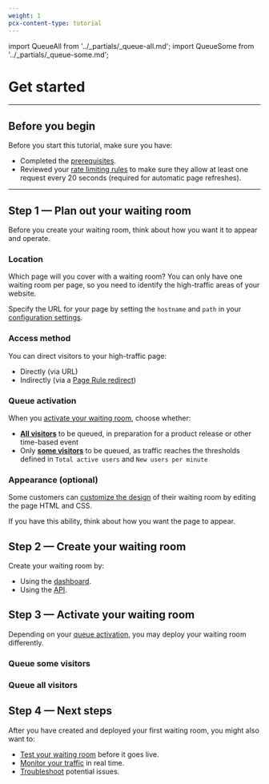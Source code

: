 ```yaml
---
weight: 1
pcx-content-type: tutorial
---
```


import QueueAll from '../_partials/_queue-all.md';
import QueueSome from '../_partials/_queue-some.md';

# Get started

---

## Before you begin

Before you start this tutorial, make sure you have:

- Completed the [prerequisites](/about#prerequisites).
- Reviewed your [rate limiting rules](https://developers.cloudflare.com/waf/custom-rules/rate-limiting) to make sure they allow at least one request every 20 seconds (required for automatic page refreshes).

---

## Step 1 — Plan out your waiting room

Before you create your waiting room, think about how you want it to appear and operate.

### Location

Which page will you cover with a waiting room? You can only have one waiting room per page, so you need to identify the high-traffic areas of your website.

Specify the URL for your page by setting the `hostname` and `path` in your [configuration settings](/reference/configuration-settings).

### Access method

You can direct visitors to your high-traffic page:

- Directly (via URL)
- Indirectly (via a [Page Rule redirect](https://support.cloudflare.com/hc/articles/200172286))

### Queue activation

When you [activate your waiting room](#step-3--activate-your-waiting-room), choose whether:

- [**All visitors**](#queue-all-visitors) to be queued, in preparation for a product release or other time-based event
- Only [**some visitors**](#queue-some-visitors) to be queued, as traffic reaches the thresholds defined in `Total active users` and `New users per minute`

### Appearance (optional)

Some customers can [customize the design](/additional-options/customize-waiting-room) of their waiting room by editing the page HTML and CSS.

If you have this ability, think about how you want the page to appear.

## Step 2 — Create your waiting room

Create your waiting room by:

- Using the [dashboard](/how-to/create-via-dashboard).
- Using the [API](/how-to/create-via-api).

## Step 3 — Activate your waiting room

Depending on your [queue activation](#queue-activation), you may deploy your waiting room differently.

### Queue some visitors

<QueueSome />

### Queue all visitors

<QueueAll />

## Step 4 — Next steps

After you have created and deployed your first waiting room, you might also want to:

- [Test your waiting room](/additional-options/test-waiting-room) before it goes live.
- [Monitor your traffic](/how-to/monitor-waiting-room) in real time.
- [Troubleshoot](/troubleshooting) potential issues.
